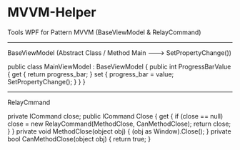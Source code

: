 # MVVM-Helper
Tools WPF for Pattern MVVM (BaseViewModel &amp; RelayCommand)

-------
BaseViewModel (Abstract Class / Method Main ---> SetPropertyChange())

 public class MainViewModel : BaseViewModel
 {
  public int ProgressBarValue
   {
       get { return progress_bar; }
       set { progress_bar = value; SetPropertyChange(); }
   }
 }

-------

RelayCmmand

  private ICommand close;
  public ICommand Close
  {
      get
      {
          if (close == null)
              close = new RelayCommand(MethodClose, CanMethodClose);
          return close;
      }
  }
  private void MethodClose(object obj)
  {
      (obj as Window).Close();
  }
  private bool CanMethodClose(object obj)
  {
      return true;
  }
